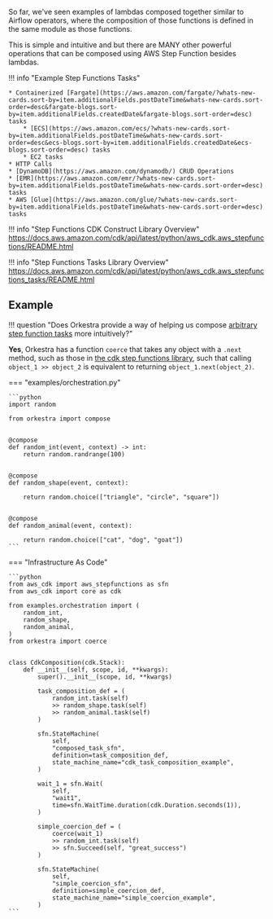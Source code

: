 So far, we've seen examples of lambdas composed together similar to Airflow operators,
where the composition of those functions is defined in the same module as those functions.

This is simple and intuitive and but there are MANY other powerful operations
that can be composed using AWS Step Function besides lambdas.

!!! info "Example Step Functions Tasks"

    * Containerized [Fargate](https://aws.amazon.com/fargate/?whats-new-cards.sort-by=item.additionalFields.postDateTime&whats-new-cards.sort-order=desc&fargate-blogs.sort-by=item.additionalFields.createdDate&fargate-blogs.sort-order=desc) tasks
        * [ECS](https://aws.amazon.com/ecs/?whats-new-cards.sort-by=item.additionalFields.postDateTime&whats-new-cards.sort-order=desc&ecs-blogs.sort-by=item.additionalFields.createdDate&ecs-blogs.sort-order=desc) tasks
        * EC2 tasks
    * HTTP Calls
    * [DynamoDB](https://aws.amazon.com/dynamodb/) CRUD Operations
    * [EMR](https://aws.amazon.com/emr/?whats-new-cards.sort-by=item.additionalFields.postDateTime&whats-new-cards.sort-order=desc) tasks
    * AWS [Glue](https://aws.amazon.com/glue/?whats-new-cards.sort-by=item.additionalFields.postDateTime&whats-new-cards.sort-order=desc) tasks

!!! info "Step Functions CDK Construct Library Overview"
    https://docs.aws.amazon.com/cdk/api/latest/python/aws_cdk.aws_stepfunctions/README.html

!!! info "Step Functions Tasks Library Overview"
    https://docs.aws.amazon.com/cdk/api/latest/python/aws_cdk.aws_stepfunctions_tasks/README.html


## Example

!!! question "Does Orkestra provide a way of helping us compose [arbitrary step function tasks](https://docs.aws.amazon.com/cdk/api/latest/python/aws_cdk.aws_stepfunctions_tasks.html) more intuitively?"

**Yes**, Orkestra has a function `coerce` that takes any object with a `.next` method, such as those in [the cdk step functions library](https://docs.aws.amazon.com/cdk/api/latest/python/aws_cdk.aws_stepfunctions.html),
such that calling `object_1 >> object_2` is equivalent to returning `object_1.next(object_2)`.

=== "examples/orchestration.py"

    ```python
    import random

    from orkestra import compose


    @compose
    def random_int(event, context) -> int:
        return random.randrange(100)


    @compose
    def random_shape(event, context):

        return random.choice(["triangle", "circle", "square"])


    @compose
    def random_animal(event, context):

        return random.choice(["cat", "dog", "goat"])
    ```

=== "Infrastructure As Code"

    ```python
    from aws_cdk import aws_stepfunctions as sfn
    from aws_cdk import core as cdk

    from examples.orchestration import (
        random_int,
        random_shape,
        random_animal,
    )
    from orkestra import coerce


    class CdkComposition(cdk.Stack):
        def __init__(self, scope, id, **kwargs):
            super().__init__(scope, id, **kwargs)

            task_composition_def = (
                random_int.task(self)
                >> random_shape.task(self)
                >> random_animal.task(self)
            )

            sfn.StateMachine(
                self,
                "composed_task_sfn",
                definition=task_composition_def,
                state_machine_name="cdk_task_composition_example",
            )

            wait_1 = sfn.Wait(
                self,
                "wait1",
                time=sfn.WaitTime.duration(cdk.Duration.seconds(1)),
            )

            simple_coercion_def = (
                coerce(wait_1)
                >> random_int.task(self)
                >> sfn.Succeed(self, "great_success")
            )

            sfn.StateMachine(
                self,
                "simple_coercion_sfn",
                definition=simple_coercion_def,
                state_machine_name="simple_coercion_example",
            )
    ```
